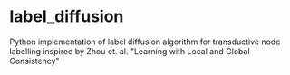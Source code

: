# label_diffusion
Python implementation of label diffusion algorithm for transductive node labelling inspired by Zhou et. al. "Learning with Local and Global Consistency"

